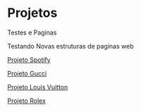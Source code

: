 # Projetos
 Testes e Paginas

 Testando Novas estruturas de paginas web

<a href="https://luix3005.github.io/Projetos/Spotify/Spotify.html">Projeto Spotify</a>

<a href="https://luix3005.github.io/Projetos/Gucci/projeto.html">Projeto Gucci</a>

<a href="https://luix3005.github.io/Projetos/Louis%20Vuitton/LouisVuitton.html">Projeto Louis Vuitton</a>

<a href="https://luix3005.github.io/Projetos/Rolex/index.html">Projeto Rolex</a>




